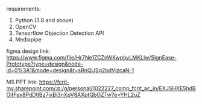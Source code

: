 requirements:
  1. Python (3.8 and above)
  2. OpenCV
  3. Tensorflow Objection Detection API
  4. Mediapipe

figma design link: https://www.figma.com/file/Hr7Ne1ZCZnWKwpbvLMKLlw/SignEase-Prototype?type=design&node-id=0%3A1&mode=design&t=sRnQUSg2bdVizcaN-1

MS PPT link: https://fcrit-my.sharepoint.com/:p:/g/personal/1022227_comp_fcrit_ac_in/EXJSHXE5hdBOjfFex8PdDtIBz7ixBi3nXpV8AXptQbOZTw?e=YHL2uZ
